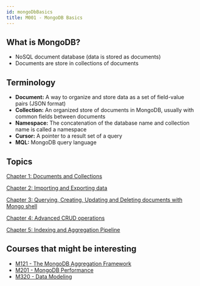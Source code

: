 ```yaml
---
id: mongoDbBasics
title: M001 - MongoDB Basics
---
```


## What is MongoDB?

- NoSQL document database (data is stored as documents)
- Documents are store in collections of documents

## Terminology

- **Document:** A way to organize and store data as a set of field-value pairs (JSON format)
- **Collection:** An organized store of documents in MongoDB, usually with common fields between documents
- **Namespace:** The concatenation of the database name and collection name is called a namespace
- **Cursor:** A pointer to a result set of a query
- **MQL:** MongoDB query language

## Topics

[Chapter 1: Documents and Collections](documentsAndCollections)

[Chapter 2: Importing and Exporting data](importingExportingData)

[Chapter 3: Querying, Creating, Updating and Deleting documents with Mongo shell](queryingCreatingUpdatingDeleting)

[Chapter 4: Advanced CRUD operations](advancedCrudOperations)

[Chapter 5: Indexing and Aggregation Pipeline](IndexingAggregationsPipeline)

## Courses that might be interesting

- [M121 - The MongoDB Aggregation Framework](https://university.mongodb.com/courses/M121/about)
- [M201 - MongoDB Performance](https://university.mongodb.com/courses/M201/about)
- [M320 - Data Modeling](https://university.mongodb.com/courses/M320/about)

